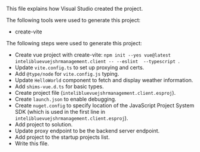 This file explains how Visual Studio created the project.

The following tools were used to generate this project:
- create-vite

The following steps were used to generate this project:
- Create vue project with create-vite: `npm init --yes vue@latest intelibluevuejshrmanagement.client -- --eslint  --typescript `.
- Update `vite.config.ts` to set up proxying and certs.
- Add `@type/node` for `vite.config.js` typing.
- Update `HelloWorld` component to fetch and display weather information.
- Add `shims-vue.d.ts` for basic types.
- Create project file (`intelibluevuejshrmanagement.client.esproj`).
- Create `launch.json` to enable debugging.
- Create `nuget.config` to specify location of the JavaScript Project System SDK (which is used in the first line in `intelibluevuejshrmanagement.client.esproj`).
- Add project to solution.
- Update proxy endpoint to be the backend server endpoint.
- Add project to the startup projects list.
- Write this file.
